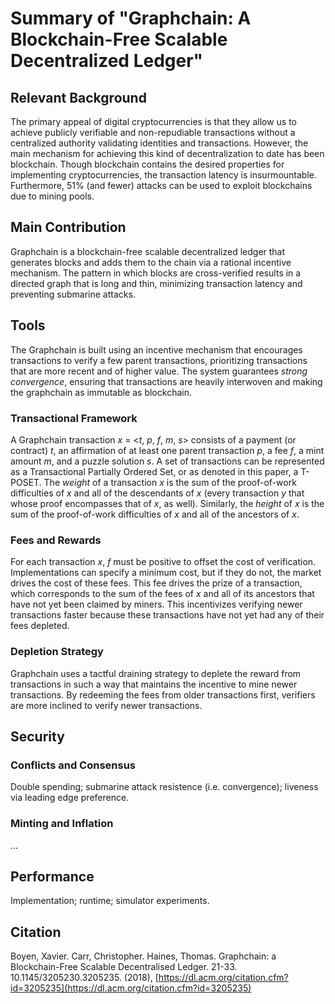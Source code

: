 # Summary of "Graphchain: A Blockchain-Free Scalable Decentralized Ledger"

## Relevant Background

The primary appeal of digital cryptocurrencies is that they allow us to achieve publicly verifiable and non-repudiable transactions without a centralized authority validating identities and transactions. However, the main mechanism for achieving this kind of decentralization to date has been blockchain. Though blockchain contains the desired properties for implementing cryptocurrencies, the transaction latency is insurmountable. Furthermore, 51% (and fewer) attacks can be used to exploit blockchains due to mining pools.

## Main Contribution

Graphchain is a blockchain-free scalable decentralized ledger that generates blocks and adds them to the chain via a rational incentive mechanism. The pattern in which blocks are cross-verified results in a directed graph that is long and thin, minimizing transaction latency and preventing submarine attacks.

## Tools

The Graphchain is built using an incentive mechanism that encourages transactions to verify a few parent transactions, prioritizing transactions that are more recent and of higher value. The system guarantees _strong convergence_, ensuring that transactions are heavily interwoven and making the graphchain as immutable as blockchain.

### Transactional Framework

A Graphchain transaction _x_ = <_t_, _p_, _f_, _m_, _s_> consists of a payment (or contract) _t_, an affirmation of at least one parent transaction _p_, a fee _f_, a mint amount _m_, and a puzzle solution _s_. A set of transactions can be represented as a Transactional Partially Ordered Set, or as denoted in this paper, a T-POSET. The _weight_ of a transaction _x_ is the sum of the proof-of-work difficulties of _x_ and all of the descendants of _x_ (every transaction _y_ that whose proof encompasses that of _x_, as well). Similarly, the _height_ of _x_ is the sum of the proof-of-work difficulties of _x_ and all of the ancestors of _x_.

### Fees and Rewards

For each transaction _x_, _f_ must be positive to offset the cost of verification. Implementations can specify a minimum cost, but if they do not, the market drives the cost of these fees. This fee drives the prize of a transaction, which corresponds to the sum of the fees of _x_ and all of its ancestors that have not yet been claimed by miners. This incentivizes verifying newer transactions faster because these transactions have not yet had any of their fees depleted.

### Depletion Strategy

Graphchain uses a tactful draining strategy to deplete the reward from transactions in such a way that maintains the incentive to mine newer transactions. By redeeming the fees from older transactions first, verifiers are more inclined to verify newer transactions.

## Security

### Conflicts and Consensus

Double spending; submarine attack resistence (i.e. convergence); liveness via leading edge preference.

### Minting and Inflation

...

## Performance

Implementation; runtime; simulator experiments.

## Citation

Boyen, Xavier. Carr, Christopher. Haines, Thomas. Graphchain: a Blockchain-Free Scalable Decentralised Ledger. 21-33. 10.1145/3205230.3205235. (2018), [https://dl.acm.org/citation.cfm?id=3205235](https://dl.acm.org/citation.cfm?id=3205235)
